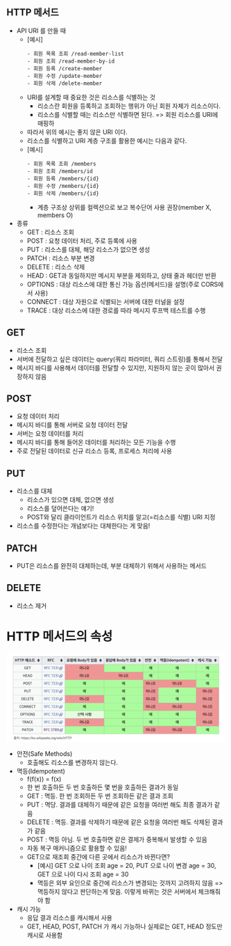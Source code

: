 ## HTTP 메서드
- API URI 를 만들 때
    - [예시]
        ```
        - 회원 목록 조회 /read-member-list
        - 회원 조회 /read-member-by-id
        - 회원 등록 /create-member
        - 회원 수정 /update-member
        - 회원 삭제 /delete-member
        ```
    - URI를 설계할 때 중요한 것은 리소스를 식별하는 것
        - 리소스란 회원을 등록하고 조회하는 행위가 아닌 회원 자체가 리소스이다.
        - 리소스를 식별할 때는 리소스만 식별하면 된다. => 회원 리소스를 URI에 매핑하
    - 따라서 위의 예시는 좋지 않은 URI 이다.
    - 리소스를 식별하고 URI 계층 구조를 활용한 예시는 다음과 같다.
    - [예시]
        ```
        - 회원 목록 조회 /members
        - 회원 조회 /members/id
        - 회원 등록 /members/{id}
        - 회원 수정 /members/{id}
        - 회원 삭제 /members/{id}
        ```
        - 계층 구조상 상위를 컬렉션으로 보고 복수단어 사용 권장(member X, members O)
- 종류
    - GET : 리소스 조회
    - POST : 요청 데이터 처리, 주로 등록에 사용
    - PUT : 리소스를 대체, 해당 리소스가 없으면 생성
    - PATCH : 리소스 부분 변경
    - DELETE : 리소스 삭제
    - HEAD : GET과 동일하지만 메시지 부분을 제외하고, 상태 줄과 헤더만 반환
    - OPTIONS : 대상 리소스에 대한 통신 가능 옵션(메서드)을 설명(주로 CORS에서 사용)
    - CONNECT : 대상 자원으로 식별되는 서버에 대한 터널을 설정
    - TRACE : 대상 리소스에 대한 경로를 따라 메시지 루프백 테스트를 수행

## GET 
- 리소스 조회
- 서버에 전달하고 싶은 데이터는 query(쿼리 파라미터, 쿼리 스트링)를 통해서 전달
- 메시지 바디를 사용해서 데이터를 전달할 수 있지만, 지원하지 않는 곳이 많아서 권장하지 않음

## POST
- 요청 데이터 처리
- 메시지 바디를 통해 서버로 요청 데이터  전달
- 서버는 요청 데이터를 처리
- 메시지 바디를 통해 들어온 데이터를 처리하는 모든 기능을 수행
- 주로 전달된 데이터로 신규 리소스 등록, 프로세스 처리에 사용

## PUT
- 리소스를 대체
    - 리소스가 있으면 대체, 없으면 생성
    - 리소스를 덮어쓴다는 얘기!
    - POST와 달리 클라이언트가 리소스 위치를 알고(=리소스를 식별) URI 지정
- 리소스를 수정한다는 개념보다는 대체한다는 게 맞음!

## PATCH
- PUT은 리소스를 완전히 대체하는데, 부분 대체하기 위해서 사용하는 메서드

## DELETE
- 리소스 제거

# HTTP 메서드의 속성
![Alt text](image-7.png)
- 안전(Safe Methods)
    - 호출해도 리소스를 변경하지 않는다.  
- 멱등(Idempotent)
    - f(f(x)) = f(x)
    - 한 번 호출하든 두 번 호출하든 몇 번을 호출하든 결과가 동일
    - GET : 멱등. 한 번 조회하든 두 번 조회하든 같은 결과 조회
    - PUT : 멱당. 결과를 대체하기 때문에 같은 요청을 여러번 해도 최종 결과가 같음
    - DELETE : 멱등. 결과를 삭제하기 때문에 같은 요청을 여러번 해도 삭제된 결과가 같음
    - POST : 멱등 아님. 두 번 호출하면 같은 결제가 중복해서 발생할 수 있음
    - 자동 복구 매커니즘으로 활용할 수 있음!
    - GET으로 재조회 중간에 다른 곳에서 리소스가 바뀐다면?
        - [예시] GET 으로 나이 조회 age = 20, PUT 으로 나이 변경 age = 30, GET 으로 나이 다시 조회 age = 30
        - 멱등은 외부 요인으로 중간에 리소스가 변경되는 것까지 고려하지 않음 => 멱등하지 않다고 판단하는게 맞음. 이렇게 바뀌는 것은 서버에서 체크해줘야 함
- 캐시 가능 
    - 응답 결과 리소스를 캐시해서 사용
    - GET, HEAD, POST, PATCH 가 캐시 가능하나 실제로는 GET, HEAD 정도만 캐시로 사용함